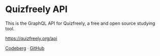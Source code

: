 # Quizfreely API

This is the GraphQL API for Quizfreely, a free and open source studying tool.

https://quizfreely.org/api

[Codeberg](https://codeberg.org/quizfreely/api) · [GitHub](https://github.com/quizfreely/api)
